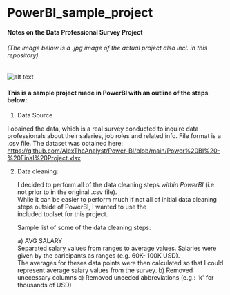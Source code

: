 # PowerBI_sample_project
#### Notes on the Data Professional Survey Project

###### (*The image below is a .jpg image of the actual project also incl. in this repository*)
![alt text](https://github.com/ssoehdata/PowerBI_examples/blob/main/DataProfessionalsSurvey/jpg/DataProfSurvey.jpg)


#### This is a sample project made in PowerBI with an outline of the steps below:
1) Data Source
   
  I obained the data, which is a real survey conducted to inquire data professionals about their salaries, job roles
  and related info. File format is a .csv file.
  The dataset was obtained here: 
  https://github.com/AlexTheAnalyst/Power-BI/blob/main/Power%20BI%20-%20Final%20Project.xlsx 

2) <d>Data cleaning:</d>
  
   I decided to perform all of the data cleaning steps _within PowerBI_ (i.e. not prior to in the original .csv file). <br>
   While it can be easier to perform much if not all of initial data cleaning steps outside of PowerBI, I wanted to use the<br>
   included toolset for this project.

   Sample list of some of the data cleaning steps:
   
   a) AVG SALARY<br>
   <d>Separated salary values from ranges to average values. Salaries were
   given by the paricipants as ranges (e.g. 60K- 100K USD).<br>The averages for theses data points were
   then calculated so that I could represent average salary values from the survey.</d>
   b) Removed unecessary columns
   c) Removed uneeded abbreviations (e.g.: 'k' for thousands of USD)
   


